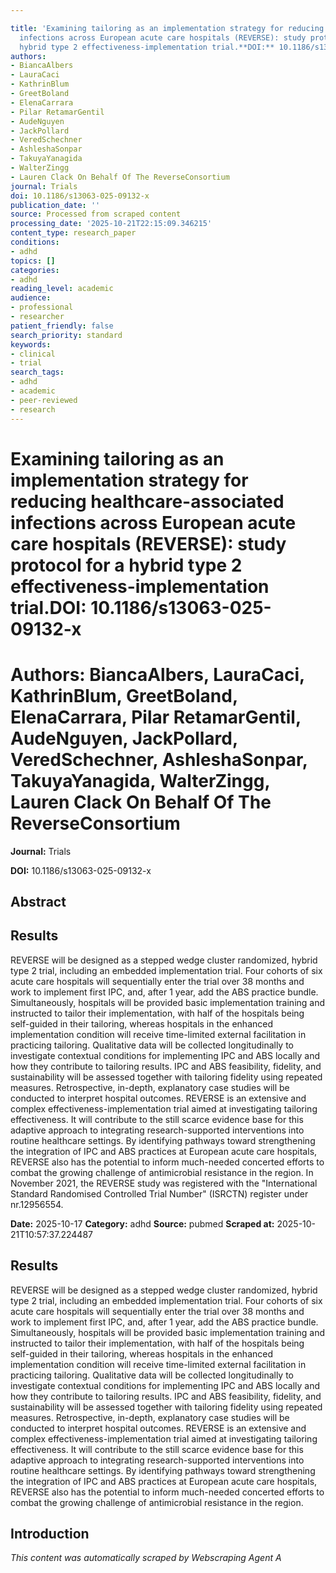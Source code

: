 ```yaml
---

title: 'Examining tailoring as an implementation strategy for reducing healthcare-associated
  infections across European acute care hospitals (REVERSE): study protocol for a
  hybrid type 2 effectiveness-implementation trial.**DOI:** 10.1186/s13063-025-09132-x'
authors:
- BiancaAlbers
- LauraCaci
- KathrinBlum
- GreetBoland
- ElenaCarrara
- Pilar RetamarGentil
- AudeNguyen
- JackPollard
- VeredSchechner
- AshleshaSonpar
- TakuyaYanagida
- WalterZingg
- Lauren Clack On Behalf Of The ReverseConsortium
journal: Trials
doi: 10.1186/s13063-025-09132-x
publication_date: ''
source: Processed from scraped content
processing_date: '2025-10-21T22:15:09.346215'
content_type: research_paper
conditions:
- adhd
topics: []
categories:
- adhd
reading_level: academic
audience:
- professional
- researcher
patient_friendly: false
search_priority: standard
keywords:
- clinical
- trial
search_tags:
- adhd
- academic
- peer-reviewed
- research
---
```




# Examining tailoring as an implementation strategy for reducing healthcare-associated infections across European acute care hospitals (REVERSE): study protocol for a hybrid type 2 effectiveness-implementation trial.**DOI:** 10.1186/s13063-025-09132-x

# **Authors:** BiancaAlbers, LauraCaci, KathrinBlum, GreetBoland, ElenaCarrara, Pilar RetamarGentil, AudeNguyen, JackPollard, VeredSchechner, AshleshaSonpar, TakuyaYanagida, WalterZingg, Lauren Clack On Behalf Of The ReverseConsortium

**Journal:** Trials

**DOI:** 10.1186/s13063-025-09132-x

## Abstract

## Results
REVERSE will be designed as a stepped wedge cluster randomized, hybrid type 2 trial, including an embedded implementation trial. Four cohorts of six acute care hospitals will sequentially enter the trial over 38 months and work to implement first IPC, and, after 1 year, add the ABS practice bundle. Simultaneously, hospitals will be provided basic implementation training and instructed to tailor their implementation, with half of the hospitals being self-guided in their tailoring, whereas hospitals in the enhanced implementation condition will receive time-limited external facilitation in practicing tailoring. Qualitative data will be collected longitudinally to investigate contextual conditions for implementing IPC and ABS locally and how they contribute to tailoring results. IPC and ABS feasibility, fidelity, and sustainability will be assessed together with tailoring fidelity using repeated measures. Retrospective, in-depth, explanatory case studies will be conducted to interpret hospital outcomes.
REVERSE is an extensive and complex effectiveness-implementation trial aimed at investigating tailoring effectiveness. It will contribute to the still scarce evidence base for this adaptive approach to integrating research-supported interventions into routine healthcare settings. By identifying pathways toward strengthening the integration of IPC and ABS practices at European acute care hospitals, REVERSE also has the potential to inform much-needed concerted efforts to combat the growing challenge of antimicrobial resistance in the region.
In November 2021, the REVERSE study was registered with the "International Standard Randomised Controlled Trial Number" (ISRCTN) register under nr.12956554.

**Date:** 2025-10-17
**Category:** adhd
**Source:** pubmed
**Scraped at:** 2025-10-21T10:57:37.224487
## Results
REVERSE will be designed as a stepped wedge cluster randomized, hybrid type 2 trial, including an embedded implementation trial. Four cohorts of six acute care hospitals will sequentially enter the trial over 38 months and work to implement first IPC, and, after 1 year, add the ABS practice bundle. Simultaneously, hospitals will be provided basic implementation training and instructed to tailor their implementation, with half of the hospitals being self-guided in their tailoring, whereas hospitals in the enhanced implementation condition will receive time-limited external facilitation in practicing tailoring. Qualitative data will be collected longitudinally to investigate contextual conditions for implementing IPC and ABS locally and how they contribute to tailoring results. IPC and ABS feasibility, fidelity, and sustainability will be assessed together with tailoring fidelity using repeated measures. Retrospective, in-depth, explanatory case studies will be conducted to interpret hospital outcomes.
REVERSE is an extensive and complex effectiveness-implementation trial aimed at investigating tailoring effectiveness. It will contribute to the still scarce evidence base for this adaptive approach to integrating research-supported interventions into routine healthcare settings. By identifying pathways toward strengthening the integration of IPC and ABS practices at European acute care hospitals, REVERSE also has the potential to inform much-needed concerted efforts to combat the growing challenge of antimicrobial resistance in the region.
## Introduction
*This content was automatically scraped by Webscraping Agent A*